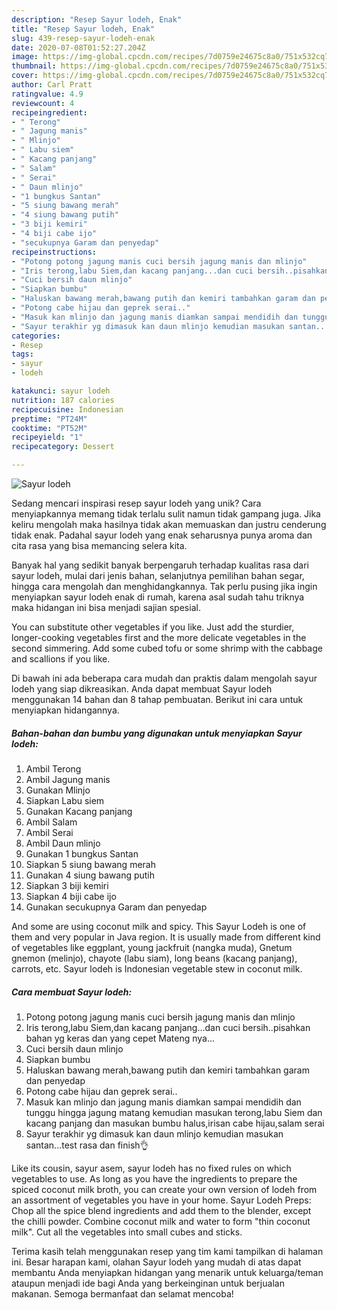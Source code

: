 ```yaml
---
description: "Resep Sayur lodeh, Enak"
title: "Resep Sayur lodeh, Enak"
slug: 439-resep-sayur-lodeh-enak
date: 2020-07-08T01:52:27.204Z
image: https://img-global.cpcdn.com/recipes/7d0759e24675c8a0/751x532cq70/sayur-lodeh-foto-resep-utama.jpg
thumbnail: https://img-global.cpcdn.com/recipes/7d0759e24675c8a0/751x532cq70/sayur-lodeh-foto-resep-utama.jpg
cover: https://img-global.cpcdn.com/recipes/7d0759e24675c8a0/751x532cq70/sayur-lodeh-foto-resep-utama.jpg
author: Carl Pratt
ratingvalue: 4.9
reviewcount: 4
recipeingredient:
- " Terong"
- " Jagung manis"
- " Mlinjo"
- " Labu siem"
- " Kacang panjang"
- " Salam"
- " Serai"
- " Daun mlinjo"
- "1 bungkus Santan"
- "5 siung bawang merah"
- "4 siung bawang putih"
- "3 biji kemiri"
- "4 biji cabe ijo"
- "secukupnya Garam dan penyedap"
recipeinstructions:
- "Potong potong jagung manis cuci bersih jagung manis dan mlinjo"
- "Iris terong,labu Siem,dan kacang panjang...dan cuci bersih..pisahkan bahan yg keras dan yang cepet Mateng nya..."
- "Cuci bersih daun mlinjo"
- "Siapkan bumbu"
- "Haluskan bawang merah,bawang putih dan kemiri tambahkan garam dan penyedap"
- "Potong cabe hijau dan geprek serai.."
- "Masuk kan mlinjo dan jagung manis diamkan sampai mendidih dan tunggu hingga jagung matang kemudian masukan terong,labu Siem dan kacang panjang dan masukan bumbu halus,irisan cabe hijau,salam serai"
- "Sayur terakhir yg dimasuk kan daun mlinjo kemudian masukan santan...test rasa dan finish👌"
categories:
- Resep
tags:
- sayur
- lodeh

katakunci: sayur lodeh 
nutrition: 187 calories
recipecuisine: Indonesian
preptime: "PT24M"
cooktime: "PT52M"
recipeyield: "1"
recipecategory: Dessert

---
```



![Sayur lodeh](https://img-global.cpcdn.com/recipes/7d0759e24675c8a0/751x532cq70/sayur-lodeh-foto-resep-utama.jpg)

Sedang mencari inspirasi resep sayur lodeh yang unik? Cara menyiapkannya memang tidak terlalu sulit namun tidak gampang juga. Jika keliru mengolah maka hasilnya tidak akan memuaskan dan justru cenderung tidak enak. Padahal sayur lodeh yang enak seharusnya punya aroma dan cita rasa yang bisa memancing selera kita.

Banyak hal yang sedikit banyak berpengaruh terhadap kualitas rasa dari sayur lodeh, mulai dari jenis bahan, selanjutnya pemilihan bahan segar, hingga cara mengolah dan menghidangkannya. Tak perlu pusing jika ingin menyiapkan sayur lodeh enak di rumah, karena asal sudah tahu triknya maka hidangan ini bisa menjadi sajian spesial.

You can substitute other vegetables if you like. Just add the sturdier, longer-cooking vegetables first and the more delicate vegetables in the second simmering. Add some cubed tofu or some shrimp with the cabbage and scallions if you like.


Di bawah ini ada beberapa cara mudah dan praktis dalam mengolah sayur lodeh yang siap dikreasikan. Anda dapat membuat Sayur lodeh menggunakan 14 bahan dan 8 tahap pembuatan. Berikut ini cara untuk menyiapkan hidangannya.

<!--inarticleads1-->

##### Bahan-bahan dan bumbu yang digunakan untuk menyiapkan Sayur lodeh:

1. Ambil  Terong
1. Ambil  Jagung manis
1. Gunakan  Mlinjo
1. Siapkan  Labu siem
1. Gunakan  Kacang panjang
1. Ambil  Salam
1. Ambil  Serai
1. Ambil  Daun mlinjo
1. Gunakan 1 bungkus Santan
1. Siapkan 5 siung bawang merah
1. Gunakan 4 siung bawang putih
1. Siapkan 3 biji kemiri
1. Siapkan 4 biji cabe ijo
1. Gunakan secukupnya Garam dan penyedap


And some are using coconut milk and spicy. This Sayur Lodeh is one of them and very popular in Java region. It is usually made from different kind of vegetables like eggplant, young jackfruit (nangka muda), Gnetum gnemon (melinjo), chayote (labu siam), long beans (kacang panjang), carrots, etc. Sayur lodeh is Indonesian vegetable stew in coconut milk. 

<!--inarticleads2-->

##### Cara membuat Sayur lodeh:

1. Potong potong jagung manis cuci bersih jagung manis dan mlinjo
1. Iris terong,labu Siem,dan kacang panjang...dan cuci bersih..pisahkan bahan yg keras dan yang cepet Mateng nya...
1. Cuci bersih daun mlinjo
1. Siapkan bumbu
1. Haluskan bawang merah,bawang putih dan kemiri tambahkan garam dan penyedap
1. Potong cabe hijau dan geprek serai..
1. Masuk kan mlinjo dan jagung manis diamkan sampai mendidih dan tunggu hingga jagung matang kemudian masukan terong,labu Siem dan kacang panjang dan masukan bumbu halus,irisan cabe hijau,salam serai
1. Sayur terakhir yg dimasuk kan daun mlinjo kemudian masukan santan...test rasa dan finish👌


Like its cousin, sayur asem, sayur lodeh has no fixed rules on which vegetables to use. As long as you have the ingredients to prepare the spiced coconut milk broth, you can create your own version of lodeh from an assortment of vegetables you have in your home. Sayur Lodeh Preps: Chop all the spice blend ingredients and add them to the blender, except the chilli powder. Combine coconut milk and water to form &#34;thin coconut milk&#34;. Cut all the vegetables into small cubes and sticks. 

Terima kasih telah menggunakan resep yang tim kami tampilkan di halaman ini. Besar harapan kami, olahan Sayur lodeh yang mudah di atas dapat membantu Anda menyiapkan hidangan yang menarik untuk keluarga/teman ataupun menjadi ide bagi Anda yang berkeinginan untuk berjualan makanan. Semoga bermanfaat dan selamat mencoba!
